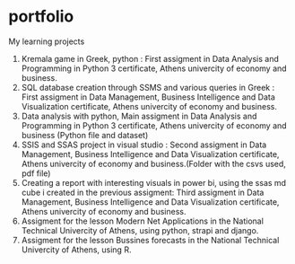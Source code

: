 # portfolio
My learning projects

1. Kremala game in Greek, python : First assigment in Data Analysis and Programming in Python 3 certificate, Athens univercity of economy and business.
2. SQL database creation through SSMS and various queries in Greek : First assigment in Data Management, Business Intelligence and Data Visualization certificate, Athens univercity of economy and business.
3. Data analysis with python, Main assigment in Data Analysis and Programming in Python 3 certificate, Athens univercity of economy and business (Python file and dataset)
4. SSIS and SSAS project in visual studio : Second assigment in Data Management, Business Intelligence and Data Visualization certificate, Athens univercity of economy and business.(Folder with the csvs used, pdf file)
5. Creating a report with interesting visuals in power bi, using the ssas md cube i created in the previous assigment: Third assigment in Data Management, Business Intelligence and Data Visualization certificate, Athens univercity of economy and business.
6. Assigment for the lesson Modern Net Applications in the National Technical Univercity of Athens, using python, strapi and django.
7. Assigment for the lesson Bussines forecasts in the National Technical Univercity of Athens, using R.
   

